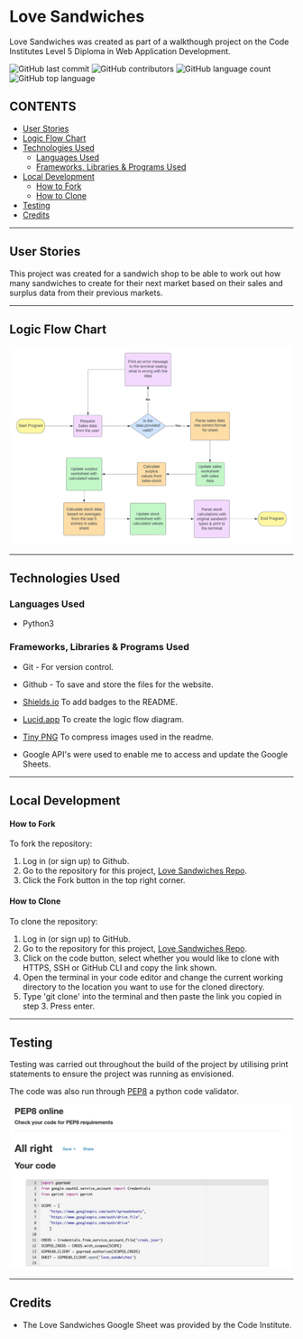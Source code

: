 # Love Sandwiches

Love Sandwiches was created as part of a walkthough project on the Code Institutes Level 5 Diploma in Web Application Development.

![GitHub last commit](https://img.shields.io/github/last-commit/kera-cudmore/love-sandwiches?style=for-the-badge)
![GitHub contributors](https://img.shields.io/github/contributors/kera-cudmore/love-sandwiches?color=yellow&style=for-the-badge)
![GitHub language count](https://img.shields.io/github/languages/count/kera-cudmore/love-sandwiches?color=orange&style=for-the-badge)
![GitHub top language](https://img.shields.io/github/languages/top/kera-cudmore/love-sandwiches?style=for-the-badge)

## CONTENTS

* [User Stories](#User-Stories)
* [Logic Flow Chart](#Logic-Flow-Chart)
* [Technologies Used](#Technologies-Used)
  * [Languages Used](#Languages-Used)
  * [Frameworks, Libraries & Programs Used](#Frameworks,-Libraries-&-Programs-Used)
* [Local Development](#Local-Development)
    * [How to Fork](#How-to-Fork)
    * [How to Clone](#How-to-Clone)
* [Testing](#Testing)
* [Credits](#Credits)

- - -

## User Stories

This project was created for a sandwich shop to be able to work out how many sandwiches to create for their next market based on their sales and surplus data from their previous markets.

- - -

## Logic Flow Chart

![Love Sandwiches Logic Flow Chart](documentation/love-sandwiches-logic-flow-chart.png)

- - -

## Technologies Used

### Languages Used

* Python3

### Frameworks, Libraries & Programs Used

* Git - For version control.

* Github - To save and store the files for the website.

* [Shields.io](https://shields.io/) To add badges to the README.

* [Lucid.app](https://lucid.app/) To create the logic flow diagram.

* [Tiny PNG](https://tinypng.com/) To compress images used in the readme.

* Google API's were used to enable me to access and update the Google Sheets.

- - -

## Local Development

#### How to Fork

To fork the repository:

1. Log in (or sign up) to Github.
2. Go to the repository for this project, [Love Sandwiches Repo](https://github.com/kera-cudmore/love-sandwiches).
3. Click the Fork button in the top right corner.

#### How to Clone

To clone the repository:

1. Log in (or sign up) to GitHub.
2. Go to the repository for this project, [Love Sandwiches Repo](https://github.com/kera-cudmore/love-sandwiches).
3. Click on the code button, select whether you would like to clone with HTTPS, SSH or GitHub CLI and copy the link shown.
4. Open the terminal in your code editor and change the current working directory to the location you want to use for the cloned directory.
5. Type 'git clone' into the terminal and then paste the link you copied in step 3. Press enter.

- - -

## Testing

Testing was carried out throughout the build of the project by utilising print statements to ensure the project was running as envisioned.

The code was also run through [PEP8](www.pep8online.com) a python code validator.

![PEP8 testing for run.py file](documentation/pep8-testing.jpg)
- - -

## Credits

* The Love Sandwiches Google Sheet was provided by the Code Institute.
